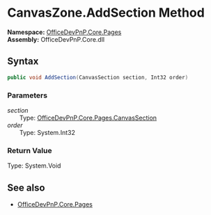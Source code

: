 # CanvasZone.AddSection Method  
  

**Namespace:** [OfficeDevPnP.Core.Pages](OfficeDevPnP.Core.Pages.md)  
**Assembly:** OfficeDevPnP.Core.dll  
## Syntax
```C#
public void AddSection(CanvasSection section, Int32 order)
```
### Parameters
*section*  
&emsp;&emsp;Type: [OfficeDevPnP.Core.Pages.CanvasSection](OfficeDevPnP.Core.Pages.CanvasSection.md)  
*order*  
&emsp;&emsp;Type: System.Int32  
### Return Value
Type: System.Void  

## See also
- [OfficeDevPnP.Core.Pages](OfficeDevPnP.Core.Pages.md)
